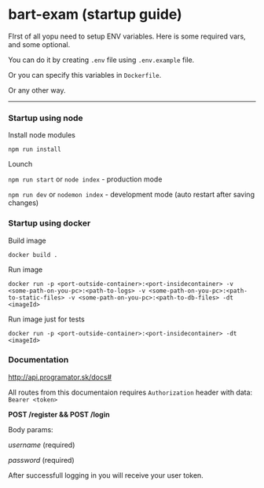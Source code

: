 # bart-exam (startup guide)



FIrst of all yopu need to setup ENV variables. Here is some required vars, and some optional.

You can do it by creating `.env` file using `.env.example` file.

Or you can specify this variables in `Dockerfile`.

Or any other way.

------

### Startup using node

Install node modules

`npm run install`

Lounch

`npm run start` or `node index` - production mode

`npm run dev` or `nodemon index` - development mode (auto restart after saving changes)



### Startup using docker

Build image

`docker build .`

Run image

`docker run -p <port-outside-container>:<port-insidecontainer> -v <some-path-on-you-pc>:<path-to-logs> -v <some-path-on-you-pc>:<path-to-static-files> -v <some-path-on-you-pc>:<path-to-db-files> -dt <imageId>`

Run image just for tests

`docker run -p <port-outside-container>:<port-insidecontainer> -dt <imageId> `



### Documentation

http://api.programator.sk/docs#

All routes from this documentaion requires `Authorization` header with data:  `Bearer <token>`



**POST /register && POST /login**

Body params:

*username* (required)

*password* (required)



After successfull logging in you will receive your user token.

